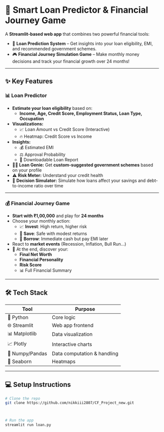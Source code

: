 # 🏦 **Smart Loan Predictor & Financial Journey Game**

A **Streamlit-based web app** that combines two powerful financial tools:

- 🔮 **Loan Prediction System** – Get insights into your loan eligibility, EMI, and recommended government schemes.
- 🎮 **Financial Journey Simulation Game** – Make monthly money decisions and track your financial growth over 24 months!

---

## ✨ **Key Features**

### 📊 **Loan Predictor**
- **Estimate your loan eligibility** based on:
  - **Income, Age, Credit Score, Employment Status, Loan Type, Occupation**
- **Visualizations:**
  - 📈 Loan Amount vs Credit Score (Interactive)
  - 🔥 Heatmap: Credit Score vs Income
- **Insights:**
  - 💰 Estimated EMI
  - ⚖️ Approval Probability
  - 🧾 Downloadable Loan Report
- 🧞‍♂️ **Loan Genie:** Get **custom-suggested government schemes** based on your profile
- ⚠️ **Risk Meter:** Understand your credit health
- 🧠 **Decision Simulator:** Simulate how loans affect your savings and debt-to-income ratio over time

---

### 💰 **Financial Journey Game**
- **Start with ₹1,00,000** and play for **24 months**
- Choose your monthly action:
  - 📈 **Invest**: High return, higher risk
  - 🏦 **Save**: Safe with modest returns
  - 💸 **Borrow**: Immediate cash but pay EMI later
- React to **market events** (Recession, Inflation, Bull Run...)
- 🎯 At the end, discover your:
  - **Final Net Worth**
  - **Financial Personality**
  - **Risk Score**
  - 📊 Full Financial Summary

---

## 🛠️ **Tech Stack**

| Tool          | Purpose                     |
|---------------|-----------------------------|
| 🐍 Python     | Core logic                  |
| 🌐 Streamlit  | Web app frontend            |
| 📊 Matplotlib | Data visualization          |
| 📈 Plotly     | Interactive charts          |
| 🧮 Numpy/Pandas | Data computation & handling |
| 🎨 Seaborn    | Heatmaps                    |

---

## 💻 **Setup Instructions**

```bash
# Clone the repo
git clone https://github.com/nikkiii2807/CF_Project_new.git



# Run the app
streamlit run loan.py
